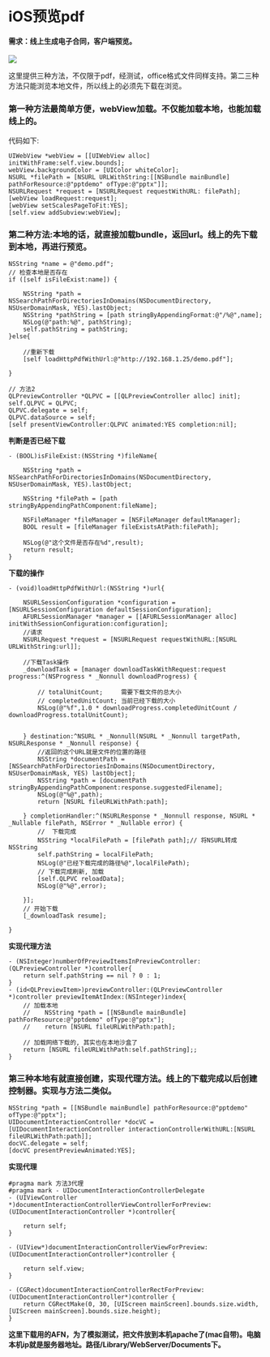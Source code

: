 # iOS预览pdf


#### 需求：线上生成电子合同，客户端预览。

![](https://ws1.sinaimg.cn/large/9e1008a3ly1fhziu4tsang20ac0ige0o.gif)


这里提供三种方法，不仅限于pdf，经测试，office格式文件同样支持。第二三种方法只能浏览本地文件，所以线上的必须先下载在浏览。

###	第一种方法最简单方便，webView加载。不仅能加载本地，也能加载线上的。

代码如下:

	UIWebView *webView = [[UIWebView alloc] initWithFrame:self.view.bounds];
    webView.backgroundColor = [UIColor whiteColor];
    NSURL *filePath = [NSURL URLWithString:[[NSBundle mainBundle] pathForResource:@"pptdemo" ofType:@"pptx"]];
    NSURLRequest *request = [NSURLRequest requestWithURL: filePath];
    [webView loadRequest:request];
    [webView setScalesPageToFit:YES];
    [self.view addSubview:webView];
	
	

###	第二种方法:本地的话，就直接加载bundle，返回url。线上的先下载到本地，再进行预览。

	NSString *name = @"demo.pdf";
    // 检查本地是否存在
    if ([self isFileExist:name]) {
        
        NSString *path = NSSearchPathForDirectoriesInDomains(NSDocumentDirectory, NSUserDomainMask, YES).lastObject;
        NSString *pathString = [path stringByAppendingFormat:@"/%@",name];
        NSLog(@"path:%@", pathString);
        self.pathString = pathString;
    }else{
        
        //重新下载
        [self loadHttpPdfWithUrl:@"http://192.168.1.25/demo.pdf"];
        
    }
    
    // 方法2
    QLPreviewController *QLPVC = [[QLPreviewController alloc] init];
    self.QLPVC = QLPVC;
    QLPVC.delegate = self;
    QLPVC.dataSource = self;
    [self presentViewController:QLPVC animated:YES completion:nil];


**判断是否已经下载**
	
	- (BOOL)isFileExist:(NSString *)fileName{
    
	    NSString *path = NSSearchPathForDirectoriesInDomains(NSDocumentDirectory, NSUserDomainMask, YES).lastObject;
	
	    NSString *filePath = [path stringByAppendingPathComponent:fileName];
	    
	    NSFileManager *fileManager = [NSFileManager defaultManager];
	    BOOL result = [fileManager fileExistsAtPath:filePath];
	    
	    NSLog(@"这个文件是否存在%d",result);
	    return result;
	}

**下载的操作**

	- (void)loadHttpPdfWithUrl:(NSString *)url{
    
	    NSURLSessionConfiguration *configuration = [NSURLSessionConfiguration defaultSessionConfiguration];
	    AFURLSessionManager *manager = [[AFURLSessionManager alloc] initWithSessionConfiguration:configuration];
	    //请求
	    NSURLRequest *request = [NSURLRequest requestWithURL:[NSURL URLWithString:url]];
	    
	    //下载Task操作
	    _downloadTask = [manager downloadTaskWithRequest:request progress:^(NSProgress * _Nonnull downloadProgress) {
	        
	        // totalUnitCount;     需要下载文件的总大小
	        // completedUnitCount; 当前已经下载的大小
	        NSLog(@"%f",1.0 * downloadProgress.completedUnitCount / downloadProgress.totalUnitCount);
	
	        
	    } destination:^NSURL * _Nonnull(NSURL * _Nonnull targetPath, NSURLResponse * _Nonnull response) {
	        //返回的这个URL就是文件的位置的路径
	        NSString *documentPath = [NSSearchPathForDirectoriesInDomains(NSDocumentDirectory, NSUserDomainMask, YES) lastObject];
	        NSString *path = [documentPath stringByAppendingPathComponent:response.suggestedFilename];
	        NSLog(@"%@",path);
	        return [NSURL fileURLWithPath:path];
	        
	    } completionHandler:^(NSURLResponse * _Nonnull response, NSURL * _Nullable filePath, NSError * _Nullable error) {
	        //  下载完成
	        NSString *localFilePath = [filePath path];// 将NSURL转成NSString
	        self.pathString = localFilePath;
	        NSLog(@"已经下载完成的路径%@",localFilePath);
	        // 下载完成刷新, 加载
	        [self.QLPVC reloadData];
	        NSLog(@"%@",error);
	        
	    }];
	    // 开始下载
	    [_downloadTask resume];

	}

	
	
**实现代理方法**


	- (NSInteger)numberOfPreviewItemsInPreviewController:(QLPreviewController *)controller{
	    return self.pathString == nil ? 0 : 1;
	}
	- (id<QLPreviewItem>)previewController:(QLPreviewController *)controller previewItemAtIndex:(NSInteger)index{
	    // 加载本地
	    //    NSString *path = [[NSBundle mainBundle] pathForResource:@"pptdemo" ofType:@"pptx"];
	    //    return [NSURL fileURLWithPath:path];
	    
	    // 加载网络下载的, 其实也在本地沙盒了
	    return [NSURL fileURLWithPath:self.pathString];;
	}


###	第三种本地有就直接创建，实现代理方法。线上的下载完成以后创建控制器。实现与方法二类似。

	NSString *path = [[NSBundle mainBundle] pathForResource:@"pptdemo" ofType:@"pptx"];
    UIDocumentInteractionController *docVC = [UIDocumentInteractionController interactionControllerWithURL:[NSURL fileURLWithPath:path]];
    docVC.delegate = self;
    [docVC presentPreviewAnimated:YES];
    
    
**实现代理**

	#pragma mark 方法3代理
	#pragma mark - UIDocumentInteractionControllerDelegate
	- (UIViewController *)documentInteractionControllerViewControllerForPreview:(UIDocumentInteractionController *)controller{
	    
	    return self;
	}
	
	- (UIView*)documentInteractionControllerViewForPreview:(UIDocumentInteractionController*)controller {
	    
	    return self.view;
	}
	
	- (CGRect)documentInteractionControllerRectForPreview:(UIDocumentInteractionController*)controller {
	    return CGRectMake(0, 30, [UIScreen mainScreen].bounds.size.width, [UIScreen mainScreen].bounds.size.height);
	}


**这里下载用的AFN，为了模拟测试，把文件放到本机apache了(mac自带)。电脑本机ip就是服务器地址。路径/Library/WebServer/Documents下。**

